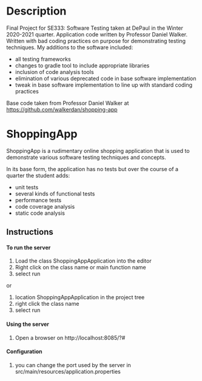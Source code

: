 # Description
Final Project for SE333: Software Testing taken at DePaul in the Winter 2020-2021 quarter. Application code written by Professor Daniel Walker. Written with bad coding practices on purpose for demonstrating testing techniques. My additions to the software included:
* all testing frameworks
* changes to gradle tool to include appropriate libraries
* inclusion of code analysis tools
* elimination of various deprecated code in base software implementation
* tweak in base software implementation to line up with standard coding practices

Base code taken from Professor Daniel Walker at https://github.com/walkerdan/shopping-app



# ShoppingApp
ShoppingApp is a rudimentary online shopping application that is used to demonstrate various software testing techniques and concepts.

In its base form, the application has no tests but over the course of a quarter the student adds:
* unit tests
* several kinds of functional tests
* performance tests
* code coverage analysis
* static code analysis

## Instructions
#### To run the server
1. Load the class ShoppingAppApplication into the editor
2. Right click on the class name or main function name
3. select run

or
1. location ShoppingAppApplication in the project tree
2. right click the class name
3. select run


#### Using the server
1. Open a browser on http://localhost:8085/?#

#### Configuration
1. you can change the port used by the server in src/main/resources/application.properties
